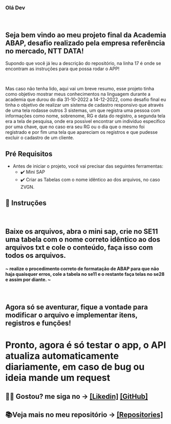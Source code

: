 ### Olá Dev

<br>

## Seja bem vindo ao meu projeto final da Academia ABAP, desafio realizado pela empresa referência no mercado, NTT DATA!


<p>Supondo que você já leu a descrição do repositório, na linha 17 é onde se encontram as instruções para que possa rodar o APP!</p>
<br>
<p>Mas caso não tenha lido, aqui vai um breve resumo, esse projeto tinha como objetivo mostrar meus conhecimentos na linguagem durante a academia que durou do dia 31-10-2022 a 14-12-2022, como desafio final eu tinha o objetivo de realizar um sistema de cadastro responsivo que através de uma tela rodasse outros 3 sistemas, um que registra uma pessoa com informações como nome, sobrenome, RG e data do registro, a segunda tela era a tela de pesquisa, onde era possivel encontrar um indivíduo especifico por uma chave, que no caso era seu RG ou o dia que o mesmo foi registrado e por fim uma tela que apareciam os registros e que pudesse excluir o cadastro de um cliente.</p>

##  Pré Requisitos
 - Antes de iniciar o projeto, você vai precisar das seguintes ferramentas: 
    - ✔️ Mini SAP 
    - ✔️ Criar as Tabelas com o nome idêntico ao dos arquivos, no caso ZVGN. 
 
## 📄 Instruções
 <br>
 <h2> Baixe os arquivos, abra o mini sap, crie no SE11 uma tabela com o nome correto idêntico ao dos arquivos txt e cole o conteúdo, faça isso com todos os arquivos. 
 <h4>~ realize o procedimento correto de formatação de ABAP para que não haja quaisquer erros, cole a tabela no se11 e o restante faça telas no se28 e assim por diante.
 ~</h4>
 <br>
 
 <h2>Agora só se aventurar, fique a vontade para modificar o arquivo e implementar itens, registros e funções!</h2>
 
 <h1> Pronto, agora é só testar o app, o API atualiza automaticamente diariamente, em caso de bug ou ideia mande um request </h1>
 
 ## 🐱‍👤 Gostou? me siga no -> [[Likedin]](https://www.linkedin.com/in/victorgnascimento/) [[GitHub]](https://github.com/victorgabrielnascimento)
 ## 📚Veja mais no meu repositório -> [[Repositories]](https://github.com/victorgabrielnascimento?tab=repositories)
